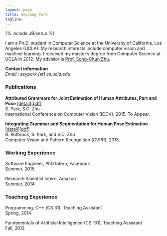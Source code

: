 ```yaml
---
layout: page
title: Seyoung Park
tagline: 
---
```

{% include JB/setup %}

I am a Ph.D. student in Computer Science at the University of California, Los Angeles (UCLA). My research interests include computer vision and machine learning. I received my master’s degree from Computer Science at UCLA in 2012. My advisior is [Prof. Song-Chun Zhu](http://www.stat.ucla.edu/~sczhu/).


**Contact information**<br/>
*Email : seypark \[et\] cs.ucla.edu*<br/>

### Publications
**Attributed Grammars for Joint Estimation of Human Attributes, Part and Pose** \[[detail]()\]\[[pdf]()\]<br/>
S. Park, S.C. Zhu <br/>
International Conference on Computer Vision (ICCV), 2015. To Appear.

**Integrating Grammar and Segmentation for Human Pose Estimation** \[[detail](http://www.stat.ucla.edu/~rothrock/pages/cvpr13/index.html)\]\[[pdf](http://www.stat.ucla.edu/~sczhu/papers/Conf_2013/Human_parsing_cvpr2013.pdf)\]<br/>
B. Rothrock, S. Park, and S.C. Zhu <br/>
Computer Vision and Pattern Recognition (CVPR), 2013.

### Working Experience
Software Engineer, PhD Intern, Facebook<br/>
Summer, 2015

Research Scientist Intern, Amazon<br/>
Summer, 2014

### Teaching Experience
Programming, C++ (CS 31), Teaching Assistant<br/>
Spring, 2014

Fundamentals of Artificial Intelligence (CS 161), Teaching Assistant<br/>
Fall, 2012


